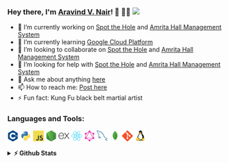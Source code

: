 ### Hey there, I'm [Aravind V. Nair](https://AravindVNair99.github.io)! 👋 👨‍💻 ![](https://komarev.com/ghpvc/?username=AravindVNair99&label=Views)

- 🔭 I’m currently working on [Spot the Hole](https://github.com/AravindVNair99/Spot-the-Hole) and [Amrita Hall Management System](https://github.com/AravindVNair99/Hall-Management-System)
- 🌱 I’m currently learning [Google Cloud Platform](https://cloud.google.com)
- 👯 I’m looking to collaborate on [Spot the Hole](https://github.com/AravindVNair99/Spot-the-Hole) and [Amrita Hall Management System](https://github.com/AravindVNair99/Hall-Management-System)
- 🤔 I’m looking for help with [Spot the Hole](https://github.com/AravindVNair99/Spot-the-Hole) and [Amrita Hall Management System](https://github.com/AravindVNair99/Hall-Management-System)
- 💬 Ask me about anything [here](https://github.com/AravindVNair99/AravindVNair99/issues)
- 📫 How to reach me: [Post here](https://github.com/AravindVNair99/AravindVNair99/issues)
- ⚡ Fun fact: Kung Fu black belt martial artist

### Languages and Tools:

<code><img height="25" src="https://raw.githubusercontent.com/devicons/devicon/master/icons/cplusplus/cplusplus-plain.svg" alt="C++"></code>
<code><img height="25" src="https://raw.githubusercontent.com/devicons/devicon/master/icons/python/python-original.svg" alt="Python"></code>
<code><img height="25" src="https://raw.githubusercontent.com/devicons/devicon/master/icons/javascript/javascript-original.svg" alt="JavaScript"></code>
<code><img height="25" src="https://raw.githubusercontent.com/devicons/devicon/master/icons/nodejs/nodejs-original.svg" alt="Node.js"></code>
<code><img height="25" src="https://raw.githubusercontent.com/devicons/devicon/master/icons/express/express-original.svg" alt="Express.js"></code>
<code><img height="25" src="https://raw.githubusercontent.com/devicons/devicon/master/icons/react/react-original.svg" alt="React"></code>
<code><img height="25" src="https://raw.githubusercontent.com/github/explore/80688e429a7d4ef2fca1e82350fe8e3517d3494d/topics/graphql/graphql.png" alt="GraphQL"></code>
<code><img height="25" src="https://raw.githubusercontent.com/devicons/devicon/master/icons/mysql/mysql-original.svg" alt="MySQL"></code>
<code><img height="25" src="https://raw.githubusercontent.com/devicons/devicon/master/icons/mongodb/mongodb-original.svg" alt="MongoDB"></code>
<code><img height="25" src="https://raw.githubusercontent.com/devicons/devicon/master/icons/git/git-original.svg" alt="Git"></code>
<code><img height="25" src="https://raw.githubusercontent.com/devicons/devicon/master/icons/linux/linux-original.svg" alt="Linux"></code>

<details>	
  <summary><b>⚡ Github Stats</b></summary>
<img height="180em" src="https://github-readme-stats.vercel.app/api?username=AravindVNair99&show_icons=true&include_all_commits=true&count_private=true&hide_border=true" />

<!--START_SECTION:waka-->
![Lines of code](https://img.shields.io/badge/From%20Hello%20World%20I%27ve%20Written-597718%20lines%20of%20code-blue)

**🐱 My Github Data** 

> 🏆 101 Contributions in the Year 2021
 > 
> 📦 619.5 kB Used in Github's Storage 
 > 
> 💼 Opted to Hire
 > 
> 📜 58 Public Repositories 
 > 
> 🔑 4 Private Repositories  
 > 
**I'm a Night 🦉** 

```text
🌞 Morning    134 commits    ██░░░░░░░░░░░░░░░░░░░░░░░   10.11% 
🌆 Daytime    528 commits    ██████████░░░░░░░░░░░░░░░   39.82% 
🌃 Evening    493 commits    █████████░░░░░░░░░░░░░░░░   37.18% 
🌙 Night      171 commits    ███░░░░░░░░░░░░░░░░░░░░░░   12.9%

```
📅 **I'm Most Productive on Saturday** 

```text
Monday       118 commits    ██░░░░░░░░░░░░░░░░░░░░░░░   8.9% 
Tuesday      241 commits    ████░░░░░░░░░░░░░░░░░░░░░   18.17% 
Wednesday    138 commits    ██░░░░░░░░░░░░░░░░░░░░░░░   10.41% 
Thursday     176 commits    ███░░░░░░░░░░░░░░░░░░░░░░   13.27% 
Friday       132 commits    ██░░░░░░░░░░░░░░░░░░░░░░░   9.95% 
Saturday     294 commits    █████░░░░░░░░░░░░░░░░░░░░   22.17% 
Sunday       227 commits    ████░░░░░░░░░░░░░░░░░░░░░   17.12%

```


📊 **This Week I Spent My Time On** 

```text
💬 Programming Languages: 
Other                    31 hrs 56 mins      ████████████████████████░   98.35% 
CSS                      11 mins             ░░░░░░░░░░░░░░░░░░░░░░░░░   0.57% 
EJS                      9 mins              ░░░░░░░░░░░░░░░░░░░░░░░░░   0.49% 
JavaScript               8 mins              ░░░░░░░░░░░░░░░░░░░░░░░░░   0.43% 
JSON                     2 mins              ░░░░░░░░░░░░░░░░░░░░░░░░░   0.15%

🔥 Editors: 
Browser                  30 hrs 19 mins      ███████████████████████░░   93.36% 
Unknown Editor           1 hr 15 mins        █░░░░░░░░░░░░░░░░░░░░░░░░   3.85% 
VS Code                  32 mins             ░░░░░░░░░░░░░░░░░░░░░░░░░   1.67% 
Bash                     21 mins             ░░░░░░░░░░░░░░░░░░░░░░░░░   1.12%

```

**I Mostly Code in HTML** 

```text
HTML                     26 repos            ███████████░░░░░░░░░░░░░░   47.27% 
JavaScript               8 repos             ███░░░░░░░░░░░░░░░░░░░░░░   14.55% 
Python                   5 repos             ██░░░░░░░░░░░░░░░░░░░░░░░   9.09% 
Java                     5 repos             ██░░░░░░░░░░░░░░░░░░░░░░░   9.09% 
C                        4 repos             █░░░░░░░░░░░░░░░░░░░░░░░░   7.27%

```


**Timeline**

![Chart not found](https://raw.githubusercontent.com/aravindvnair99/aravindvnair99/master/charts/bar_graph.png) 


<!--END_SECTION:waka-->

*NOTE: Top languages does not indicate my skill level or anything like that. It is just a metric of which languages have been hosted by me on GitHub based on the usage across repositories. There are others which I haven't put up on GitHub.*

</details>

<!--
<p align="center">
<a href="https://buymeacoffee.com/AravindVNair99" target="_blank"><img src="https://cdn.buymeacoffee.com/buttons/arial-blue.png" alt="Buy Aravind A Coffee" height="40" width="170" ></a>
</p>
-->
